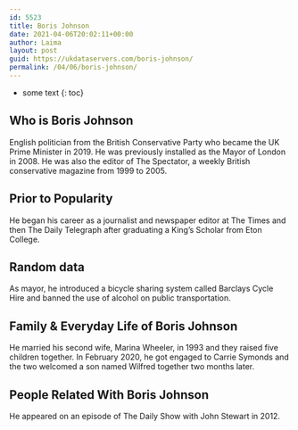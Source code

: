 ```yaml
---
id: 5523
title: Boris Johnson
date: 2021-04-06T20:02:11+00:00
author: Laima
layout: post
guid: https://ukdataservers.com/boris-johnson/
permalink: /04/06/boris-johnson/
---
```


* some text
{: toc}


## Who is Boris Johnson
                  
                  
                  
English politician from the British Conservative Party who became the UK Prime Minister in 2019. He was previously installed as the Mayor of London in 2008. He was also the editor of The Spectator, a weekly British conservative magazine from 1999 to 2005.
                  
              
            
              
            
                
                
                
## Prior to Popularity
                  
                  
                  
He began his career as a journalist and newspaper editor at The Times and then The Daily Telegraph after graduating a King&#8217;s Scholar from Eton College.
                  
              
            
              
            
                
                
                
## Random data
                  
                  
                  
As mayor, he introduced a bicycle sharing system called Barclays Cycle Hire and banned the use of alcohol on public transportation.
                  
              
            
              
            
                
                
                
## Family & Everyday Life of Boris Johnson
                  
                  
                  
He married his second wife, Marina Wheeler, in 1993 and they raised five children together. In February 2020, he got engaged to Carrie Symonds and the two welcomed a son named Wilfred together two months later. 
                  
              
            
              
            
                
                
                
## People Related With Boris Johnson
                  
                  
                  
He appeared on an episode of The Daily Show with John Stewart in 2012.
                  
              
            
              
            
                
              
            
              
              
            
            
              
            
          
          
          